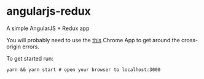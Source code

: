 # angularjs-redux
A simple AngularJS + Redux app

You will probably need to use the [this](https://chrome.google.com/webstore/detail/allow-control-allow-origi/nlfbmbojpeacfghkpbjhddihlkkiljbi) Chrome App to get around the cross-origin errors.

To get started run:
```shell
yarn && yarn start # open your browser to localhost:3000
```

